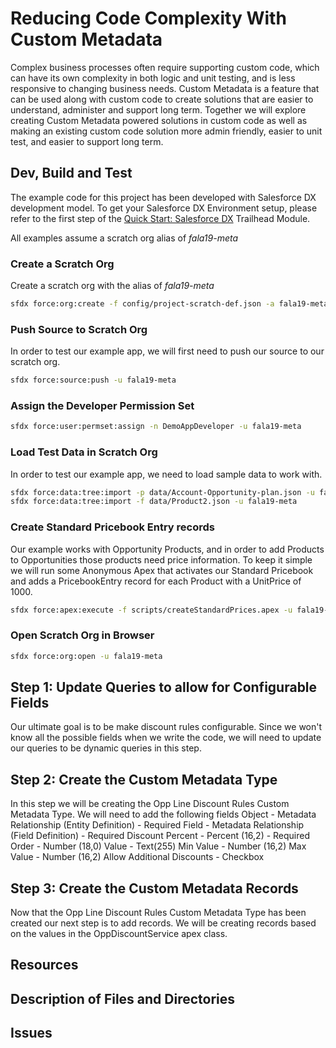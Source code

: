 # Reducing Code Complexity With Custom Metadata

Complex business processes often require supporting custom code, which can have its own complexity in both logic and unit testing, and is less responsive to changing business needs. Custom Metadata is a feature that can be used along with custom code to create solutions that are easier to understand, administer and support long term. Together we will explore creating Custom Metadata powered solutions in custom code as well as making an existing custom code solution more admin friendly, easier to unit test, and easier to support long term. 

## Dev, Build and Test
The example code for this project has been developed with Salesforce DX development model. To get your Salesforce DX Environment setup, please refer to the first step of the [Quick Start: Salesforce DX](https://trailhead.salesforce.com/en/content/learn/projects/quick-start-salesforce-dx/set-up-your-salesforce-dx-environment) Trailhead Module.

All examples assume a scratch org alias of *fala19-meta*

### Create a Scratch Org
Create a scratch org with the alias of *fala19-meta*

```sh
sfdx force:org:create -f config/project-scratch-def.json -a fala19-meta
```

### Push Source to Scratch Org
In order to test our example app, we will first need to push our source to our scratch org.

```sh
sfdx force:source:push -u fala19-meta
```

### Assign the Developer Permission Set
```sh
sfdx force:user:permset:assign -n DemoAppDeveloper -u fala19-meta
```

### Load Test Data in Scratch Org
In order to test our example app, we need to load sample data to work with.

```sh
sfdx force:data:tree:import -p data/Account-Opportunity-plan.json -u fala19-meta
sfdx force:data:tree:import -f data/Product2.json -u fala19-meta
```

### Create Standard Pricebook Entry records
Our example works with Opportunity Products, and in order to add Products to Opportunities those products need price information. To keep it simple we will run some Anonymous Apex that activates our Standard Pricebook and adds a PricebookEntry record for each Product with a UnitPrice of 1000.

```sh
sfdx force:apex:execute -f scripts/createStandardPrices.apex -u fala19-meta
```

### Open Scratch Org in Browser
```sh
sfdx force:org:open -u fala19-meta
```
## Step 1: Update Queries to allow for Configurable Fields
Our ultimate goal is to be make discount rules configurable. Since we won't know all the possible fields when we write the code, we will need to update our queries to be dynamic queries in this step.

## Step 2: Create the Custom Metadata Type
In this step we will be creating the Opp Line Discount Rules Custom Metadata Type. We will need to add the following fields
Object - Metadata Relationship (Entity Definition) - Required
Field - Metadata Relationship (Field Definition) - Required
Discount Percent - Percent (16,2) - Required
Order - Number (18,0)
Value - Text(255)
Min Value - Number (16,2)
Max Value - Number (16,2)
Allow Additional Discounts - Checkbox

## Step 3: Create the Custom Metadata Records
Now that the Opp Line Discount Rules Custom Metadata Type has been created our next step is to add records. We will be creating records based on the values in the OppDiscountService apex class.

## Resources

## Description of Files and Directories

## Issues
